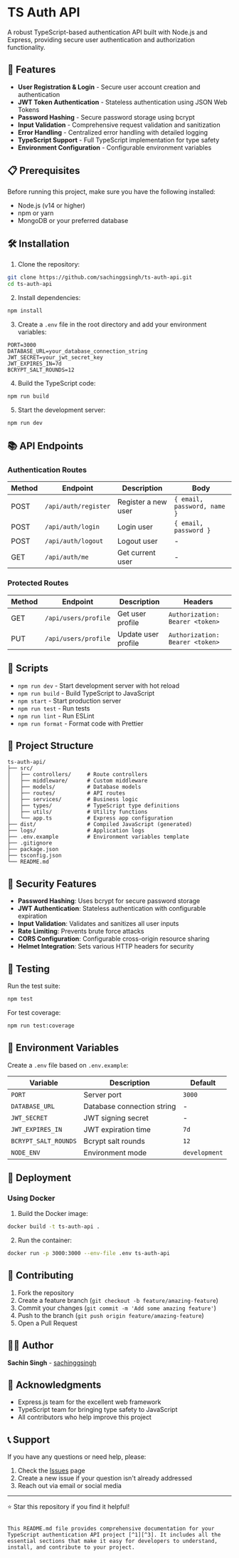 # TS Auth API

A robust TypeScript-based authentication API built with Node.js and Express, providing secure user authentication and authorization functionality.

## 🚀 Features

- **User Registration & Login** - Secure user account creation and authentication
- **JWT Token Authentication** - Stateless authentication using JSON Web Tokens
- **Password Hashing** - Secure password storage using bcrypt
- **Input Validation** - Comprehensive request validation and sanitization
- **Error Handling** - Centralized error handling with detailed logging
- **TypeScript Support** - Full TypeScript implementation for type safety
- **Environment Configuration** - Configurable environment variables

## 📋 Prerequisites

Before running this project, make sure you have the following installed:

- Node.js (v14 or higher)
- npm or yarn
- MongoDB or your preferred database

## 🛠️ Installation

1. Clone the repository:
```bash
git clone https://github.com/sachinggsingh/ts-auth-api.git
cd ts-auth-api
```

2. Install dependencies:
```bash
npm install
```

3. Create a `.env` file in the root directory and add your environment variables:
```env
PORT=3000
DATABASE_URL=your_database_connection_string
JWT_SECRET=your_jwt_secret_key
JWT_EXPIRES_IN=7d
BCRYPT_SALT_ROUNDS=12
```

4. Build the TypeScript code:
```bash
npm run build
```

5. Start the development server:
```bash
npm run dev
```

## 📚 API Endpoints

### Authentication Routes

| Method | Endpoint | Description | Body |
|--------|----------|-------------|------|
| POST | `/api/auth/register` | Register a new user | `{ email, password, name }` |
| POST | `/api/auth/login` | Login user | `{ email, password }` |
| POST | `/api/auth/logout` | Logout user | - |
| GET | `/api/auth/me` | Get current user | - |

### Protected Routes

| Method | Endpoint | Description | Headers |
|--------|----------|-------------|---------|
| GET | `/api/users/profile` | Get user profile | `Authorization: Bearer <token>` |
| PUT | `/api/users/profile` | Update user profile | `Authorization: Bearer <token>` |

## 🔧 Scripts

- `npm run dev` - Start development server with hot reload
- `npm run build` - Build TypeScript to JavaScript
- `npm start` - Start production server
- `npm run test` - Run tests
- `npm run lint` - Run ESLint
- `npm run format` - Format code with Prettier

## 📁 Project Structure

```
ts-auth-api/
├── src/
│   ├── controllers/     # Route controllers
│   ├── middleware/      # Custom middleware
│   ├── models/          # Database models
│   ├── routes/          # API routes
│   ├── services/        # Business logic
│   ├── types/           # TypeScript type definitions
│   ├── utils/           # Utility functions
│   └── app.ts           # Express app configuration
├── dist/                # Compiled JavaScript (generated)
├── logs/                # Application logs
├── .env.example         # Environment variables template
├── .gitignore
├── package.json
├── tsconfig.json
└── README.md
```

## 🔐 Security Features

- **Password Hashing**: Uses bcrypt for secure password storage
- **JWT Authentication**: Stateless authentication with configurable expiration
- **Input Validation**: Validates and sanitizes all user inputs
- **Rate Limiting**: Prevents brute force attacks
- **CORS Configuration**: Configurable cross-origin resource sharing
- **Helmet Integration**: Sets various HTTP headers for security

## 🧪 Testing

Run the test suite:

```bash
npm test
```

For test coverage:

```bash
npm run test:coverage
```

## 📝 Environment Variables

Create a `.env` file based on `.env.example`:

| Variable | Description | Default |
|----------|-------------|---------|
| `PORT` | Server port | `3000` |
| `DATABASE_URL` | Database connection string | - |
| `JWT_SECRET` | JWT signing secret | - |
| `JWT_EXPIRES_IN` | JWT expiration time | `7d` |
| `BCRYPT_SALT_ROUNDS` | Bcrypt salt rounds | `12` |
| `NODE_ENV` | Environment mode | `development` |

## 🚀 Deployment

### Using Docker

1. Build the Docker image:
```bash
docker build -t ts-auth-api .
```

2. Run the container:
```bash
docker run -p 3000:3000 --env-file .env ts-auth-api
```


## 🤝 Contributing

1. Fork the repository
2. Create a feature branch (`git checkout -b feature/amazing-feature`)
3. Commit your changes (`git commit -m 'Add some amazing feature'`)
4. Push to the branch (`git push origin feature/amazing-feature`)
5. Open a Pull Request


## 👨‍💻 Author

**Sachin Singh** - [sachinggsingh](https://github.com/sachinggsingh)

## 🙏 Acknowledgments

- Express.js team for the excellent web framework
- TypeScript team for bringing type safety to JavaScript
- All contributors who help improve this project

## 📞 Support

If you have any questions or need help, please:

1. Check the [Issues](https://github.com/sachinggsingh/ts-auth-api/issues) page
2. Create a new issue if your question isn't already addressed
3. Reach out via email or social media

---

⭐ Star this repository if you find it helpful!
```

This README.md file provides comprehensive documentation for your TypeScript authentication API project [^1][^3]. It includes all the essential sections that make it easy for developers to understand, install, and contribute to your project.

